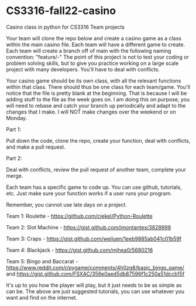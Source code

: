 # CS3316-fall22-casino
Casino class in python for CS3316 Team projects

Your team will clone the repo below and create a casino game as a class within the main casino file. Each team will have a different game to create. Each team will create a branch off of main with the following naming convention: "feature/<team number>-<casino game name>" The point of this project is not to test your coding or problem solving skills, but to give you practice working on a large scale project with many developers. You'll have to deal with conflicts.

Your casino game should be its own class, with all the relevant functions within that class. There should thus be one class for each team/game. You'll notice that the file is pretty blank at the beginning. That is because I will be adding stuff to the file as the week goes on. I am doing this on purpose, you will need to rebase and catch your branch up periodically and adapt to the changes that I make. I will NOT make changes over the weekend or on Monday.

Part 1:

Pull down the code, clone the repo, create your function, deal with conflicts, and make a pull request.

Part 2:

Deal with conflicts, review the pull request of another team, complete your merge.

Each team has a specific game to code up. You can use github, tutorials, etc. Just make sure your function works if a user runs your program.

Remember, you cannot use late days on a project.

Team 1: Roulette - https://github.com/cjekel/Python-Roulette

Team 2: Slot Machine - https://gist.github.com/imontantes/3828998

Team 3: Craps - https://gist.github.com/weiluen/1eeb9885ab041c01b59f

Team 4: Blackjack - https://gist.github.com/mjhea0/5680216

Team 5: Bingo and Baccarat - https://www.reddit.com/r/pygame/comments/4h0zg8/basic_bingo_game/ and https://gist.github.com/FSXAC/356e0aed5db87596f1c250a51dccb15f

It's up to you how the player will play, but it just needs to be as simple as can be. The above are just suggested tutorials, you can use whatever you want and find on the internet.
